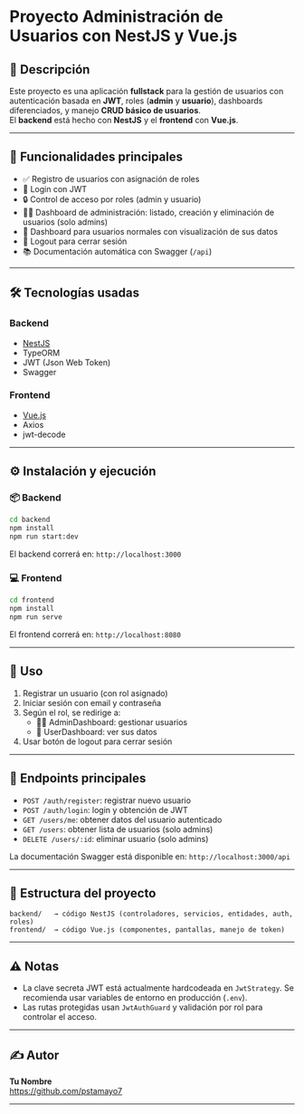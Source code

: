 
# Proyecto Administración de Usuarios con NestJS y Vue.js

## 📝 Descripción

Este proyecto es una aplicación **fullstack** para la gestión de usuarios con autenticación basada en **JWT**, roles (**admin** y **usuario**), dashboards diferenciados, y manejo **CRUD básico de usuarios**.  
El **backend** está hecho con **NestJS** y el **frontend** con **Vue.js**.

---

## 🚀 Funcionalidades principales

- ✅ Registro de usuarios con asignación de roles
- 🔐 Login con JWT
- 🔒 Control de acceso por roles (admin y usuario)
- 🧑‍💼 Dashboard de administración: listado, creación y eliminación de usuarios (solo admins)
- 👤 Dashboard para usuarios normales con visualización de sus datos
- 🚪 Logout para cerrar sesión
- 📚 Documentación automática con Swagger (`/api`)

---

## 🛠 Tecnologías usadas

### Backend

- [NestJS](https://nestjs.com/)
- TypeORM
- JWT (Json Web Token)
- Swagger

### Frontend

- [Vue.js](https://vuejs.org/)
- Axios
- jwt-decode

---

## ⚙️ Instalación y ejecución

### 📦 Backend

```bash
cd backend
npm install
npm run start:dev
```

El backend correrá en: `http://localhost:3000`

### 💻 Frontend

```bash
cd frontend
npm install
npm run serve
```

El frontend correrá en: `http://localhost:8080`

---

## 🧪 Uso

1. Registrar un usuario (con rol asignado)
2. Iniciar sesión con email y contraseña
3. Según el rol, se redirige a:
   - 🧑‍💼 AdminDashboard: gestionar usuarios
   - 👤 UserDashboard: ver sus datos
4. Usar botón de logout para cerrar sesión

---

## 📌 Endpoints principales

- `POST /auth/register`: registrar nuevo usuario
- `POST /auth/login`: login y obtención de JWT
- `GET /users/me`: obtener datos del usuario autenticado
- `GET /users`: obtener lista de usuarios (solo admins)
- `DELETE /users/:id`: eliminar usuario (solo admins)

La documentación Swagger está disponible en: `http://localhost:3000/api`

---

## 📁 Estructura del proyecto

```
backend/   → código NestJS (controladores, servicios, entidades, auth, roles)
frontend/  → código Vue.js (componentes, pantallas, manejo de token)
```

---

## ⚠️ Notas

- La clave secreta JWT está actualmente hardcodeada en `JwtStrategy`. Se recomienda usar variables de entorno en producción (`.env`).
- Las rutas protegidas usan `JwtAuthGuard` y validación por rol para controlar el acceso.

---

## ✍️ Autor

**Tu Nombre**  
https://github.com/pstamayo7

---


